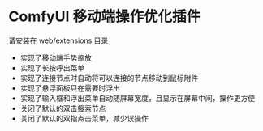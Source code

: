 # ComfyUI 移动端操作优化插件

请安装在 web/extensions 目录

- 实现了移动端手势缩放
- 实现了长按呼出菜单
- 实现了连接节点时自动将可以连接的节点移动到鼠标附件
- 实现了悬浮面板只在需要时浮出
- 实现了输入框和浮出菜单自动随屏幕宽度，且显示在屏幕中间，操作更方便
- 关闭了默认的双击搜索节点
- 关闭了默认的双指点击菜单，减少误操作